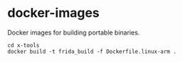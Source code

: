# docker-images

Docker images for building portable binaries.

```
cd x-tools
docker build -t frida_build -f Dockerfile.linux-arm .
```
